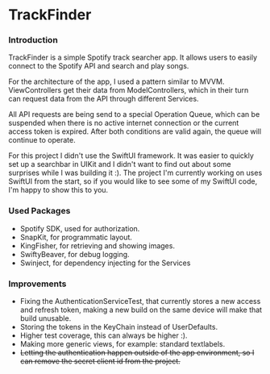 # TrackFinder

### Introduction
TrackFinder is a simple Spotify track searcher app. It allows users to easily connect to the Spotify API and search and play songs.

For the architecture of the app, I used a pattern similar to MVVM. ViewControllers get their data from ModelControllers, which in their turn can request data from the API through different Services.

All API requests are being send to a special Operation Queue, which can be suspended when there is no active internet connection or the current access token is expired. After both conditions are valid again, the queue will continue to operate.

For this project I didn't use the SwiftUI framework. It was easier to quickly set up a searchbar in UIKit and I didn't want to find out about some surprises while I was building it :). The project I'm currently working on uses SwiftUI from the start, so if you would like to see some of my SwiftUI code, I'm happy to show this to you.  

### Used Packages
  - Spotify SDK, used for authorization.
  - SnapKit, for programmatic layout.
  - KingFisher, for retrieving and showing images.
  - SwiftyBeaver, for debug logging.
  - Swinject, for dependency injecting for the Services

### Improvements
  - Fixing the AuthenticationServiceTest, that currently stores a new access and refresh token, making a new build on the same device will make that build unusable.
  - Storing the tokens in the KeyChain instead of UserDefaults.
  - Higher test coverage, this can always be higher :).
  - Making more generic views, for example: standard textlabels.
  - ~~Letting the authentication happen outside of the app environment, so I can remove the secret client id from the project.~~
